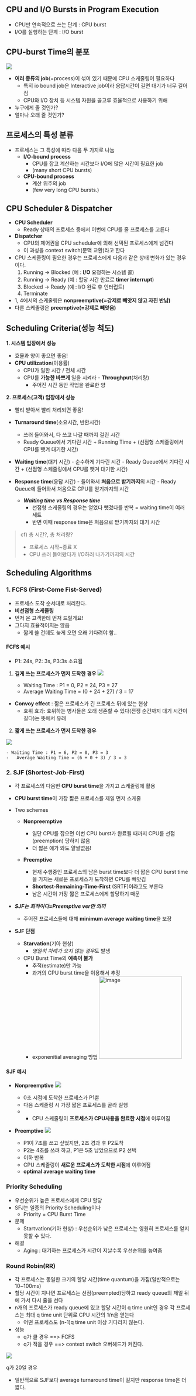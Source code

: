 ## CPU and I/O Bursts in Program Execution

-   CPU만 연속적으로 쓰는 단계 : CPU burst
-   I/O를 실행하는 단계 : I/O burst

## CPU-burst Time의 분포

![](https://k.kakaocdn.net/dn/bjviWn/btrBQEuENR3/PalKQs05yguYS3dxk849vK/img.png)

-   **여러 종류의 job**(=process)이 섞여 있기 때문에 CPU 스케줄링이 필요하다
    -  특히 io bound job은  Interactive job이라 응답시간이 길면 대기가 너무 길어짐
    -   CPU와 I/O 장치 등 시스템 자원을 골고루 효율적으로 사용하기 위해 
   - 누구에게 줄 것인가?
   - 얼마나 오래 줄 것인가?

## 프로세스의 특성 분류

-   프로세스는 그 특성에 따라 다음 두 가지로 나눔
    -   **I/O-bound process**
        -   CPU를 잡고 계산하는 시간보다 I/O에 많은 시간이 필요한 job
        -   (many short CPU bursts)
    -   **CPU-bound process**
        -   계산 위주의 job
        -   (few very long CPU bursts.)

## CPU Scheduler & Dispatcher

-   **CPU Scheduler**
    -   Ready 상태의 프로세스 중에서 이번에 CPU를 줄 프로세스를 고른다
-   **Dispatcher**
    -   CPU의 제어권을 CPU scheduler에 의해 선택된 프로세스에게 넘긴다
    -   이 과성을 context switch(문맥 교환)라고 한다
-   CPU 스케줄링이 필요한 경우는 프로세스에게 다음과 같은 상태 변화가 있는 경우이다.
    1.  Running -> Blocked (예 : **I/O** 요청하는 시스템 콜)
    2.  Running -> Ready (예 : 할당 시간 만료로 **timer interrupt**)
    3.  Blocked -> Ready (예 : I/O 완료 후 인터럽트)
    4.  Terminate
-   1, 4에서의 스케줄링은  **nonpreemptive(=강제로 빼앗지 않고 자진 반납)**
-   다른 스케줄링은  **preemptive(=강제로 빼앗음)**

## Scheduling Criteria(성능 척도)



 **1.  시스템 입장에서 성능**
	    

 -  효율과 양이 좋으면 좋음!
 -   **CPU utilization**(이용률)
	 - CPU가 일한 시간 / 전체 시간
      - CPU를 **가능한 바쁘게** 일을 시켜라
    -   **Throughput**(처리량)
	    - 주어진 시간 동안 작업을 완료한 양


**2. 프로세스(고객) 입장에서 성능**

 - 빨리 받아서 빨리 처리되면 좋음!
 -  **Turnaround time**(소요시간, 반환시간)
	 - 쓰러 들어와서, 다 쓰고  나갈 때까지 걸린 시간
	 - Ready Queue에서 기다린 시간 + Running Time + (선점형 스케줄링에서 CPU를 뺏겨 대기한 시간)
 - **Waiting time**(대기 시간)
   	    - 순수하게 기다린 시간
         - Ready Queue에서 기다린 시간 + (선점형 스케줄링에서 CPU를 뺏겨 대기한 시간)
 - **Response time**(응답 시간)
   	    - 들어와서 **처음으로 받기까지**의 시간
         - Ready Queue에 들어와서 처음으로 CPU를 얻기까지의 시간

        
        
   - ***Waiting time vs Response time***
        - 선점형 스케줄링의 경우는 얻었다 뺏겼다를 반복 = waiting time이 여러 세트
        - 반면 이때 response time은 처음으로 받기까지의 대기 시간 


> cf) 총 시간?, 총 처리량?
>  - 프로세스 시작~종료 X 
>  - CPU 쓰러 들어왔다가 I/O하러 나가기까지의 시간

## Scheduling Algorithms

### 1. FCFS (First-Come Fist-Served)

-   프로세스 도착 순서대로 처리한다.
-   **비선점형 스케줄링**
- 먼저 온 고객한테 먼저 드릴게요!
- 그다지 효율적이지는 않음
	- 짧게 쓸 건데도 늦게 오면 오래 기다려야 함..  

#### FCFS 예시
- P1: 24s, P2: 3s, P3:3s 소요됨  

1. **길게 쓰는 프로세스가 먼저 도착한 경우** 
![](https://k.kakaocdn.net/dn/cEMW6h/btrBXvKM203/RKWBP2oRPQmnye24nQihK1/img.png)
 
	-  Waiting Time : P1 = 0, P2 = 24, P3 = 27
	-   Average Waiting Time = (0 + 24 + 27) / 3 = 17
- **Convoy effect**  : 짧은 프로세스가 긴 프로세스 뒤에 있는 현상
	- 호위 효과: 호위하는 병사들은 오래 생존할 수 있다(전쟁 순간까지 대기 시간이 길다)는 뜻에서 유래 

2. **짧게 쓰는 프로세스가 먼저 도착한 경우**

![](https://k.kakaocdn.net/dn/9yMkc/btrBUTEQ5iq/RcF8s0Wb0ZrnvrFJTzKKT1/img.png)

  
	- Waiting Time : P1 = 6, P2 = 0, P3 = 3
	-   Average Waiting Time = (6 + 0 + 3) / 3 = 3
	

### 2. SJF (Shortest-Job-First)

-   각 프로세스의 다음번  **CPU burst time**을 가지고 스케줄링에 활용
-   **CPU burst time**이 가장 짧은 프로세스를 제일 먼저 스케줄

-   Two schemes
    -   **Nonpreemptive**
        -   일단 CPU를 잡으면 이번 CPU burst가 완료될 때까지 CPU를 선점(preemption) 당하지 않음
        - 더 짧은 애가 와도 얄짤없음! 
        
    -   **Preemptive**
        -   현재 수행중인 프로세스의 남은 burst time보다 더 짧은 CPU burst time을 가지는 새로운 프로세스가 도착하면 CPU를 빼앗김
        -   **Shortest-Remaining-Time-First** (SRTF)이라고도 부른다
        - 남은 시간이 가장 짧은 프로세스에게 할당하기 때문
-   ***SJF는 최적이다=Preemptive ver만 의미***
    -   주어진 프로세스들에 대해  **minimum average waiting time**을 보장
   - **SJF 단점**
	    -   **Starvation**(기아 현상)
		    - *영원히 차례가 오지 않는 경우*도 발생 
	    -   CPU Burst Time의 **예측이 불가**
	        -   추적(estimate)만 가능
	        -   과거의 CPU burst time을 이용해서 추정
            -   exponenitial averaging 방법
		   <img width="226" alt="image" src="https://user-images.githubusercontent.com/102589253/197930686-c84c41a4-5fc3-45b6-af5d-fb794c7e9d54.png">

#### SJF 예시
-   **Nonpreemptive**
![](https://k.kakaocdn.net/dn/cOCmRP/btrB0PUXHwO/M4I70LHjCdy8e06up3Lxq1/img.png)
	- 0초 시점에 도착한 프로세스가 P1뿐
	- 다음 스케줄링 시 가장 짧은 프로세스를 골라 실행
	- - CPU 스케줄링이 **프로세스가 CPU사용을 완료한 시점**에 이루어짐


- **Preemptive**
![](https://k.kakaocdn.net/dn/oly95/btrBZx1IJ45/gAALToGdifjkimvm0WHZ7k/img.png)

	- P1이 7초를 쓰고 싶었지만, 2초 경과 후 P2도착
	- P2는 4초를 쓰려 하고, P1은 5초 남았으므로 P2 선택
	- 이하 반복
	- CPU 스케줄링이 **새로운 프로세스가 도착한 시점**에 이루어짐
	- **optimal average waiting time**
	


### Priority Scheduling

-   우선순위가 높은 프로세스에게 CPU 할당
-   SFJ는 일종의 Priority Scheduling이다
    -   Priority = CPU Burst Time
-   문제
    -   Startvation(기아 현상) : 우선순위가 낮은 프로세스는 영원히 프로세스를 얻지 못할 수 있다.
-   해결
    -   Aging : 대기하는 프로세스가 시간이 지날수록 우선순위를 높여줌

### Round Robin(RR)

-   각 프로세스는 동일한 크기의 할당 시간(time quantum)을 가짐(일반적으로는 10~100ms)
-   할당 시간이 지나면 프로세스는 선점(preempted)당하고 ready queue의 제일 뒤에 가서 다시 줄을 선다
-   n개의 프로세스가 ready queue에 있고 할당 시간이 q time unit인 경우 각 프로세스는 최대 q time unit 단위로 CPU 시간의 1/n을 얻는다
    -   어떤 프로세스도 (n-1)q time unit 이상 기다리지 않는다.
-   성능
    -   q가 클 경우 ==> FCFS
    -   q가 적을 경우 ==> context switch 오버헤드가 커진다.

![](https://k.kakaocdn.net/dn/c0izfQ/btrBZ2ApU9Z/tnwrcHhC0AB49DekUZ88b1/img.png)

q가 20일 경우

-   일반적으로 SJF보다 average turnaround time이 길지만 response time은 더 짧다.
